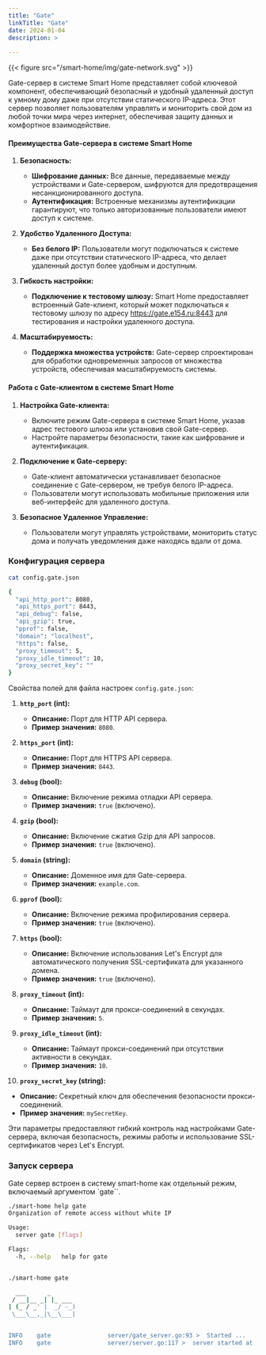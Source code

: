 ```yaml
---
title: "Gate"
linkTitle: "Gate"
date: 2024-01-04
description: >
  
---
```


{{< figure src="/smart-home/img/gate-network.svg" >}}

Gate-сервер в системе Smart Home представляет собой ключевой компонент, обеспечивающий безопасный и удобный удаленный
доступ к умному дому даже при отсутствии статического IP-адреса. Этот сервер позволяет пользователям управлять и
мониторить свой дом из любой точки мира через интернет, обеспечивая защиту данных и комфортное взаимодействие.

#### Преимущества Gate-сервера в системе Smart Home

1. **Безопасность:**
    - **Шифрование данных:** Все данные, передаваемые между устройствами и Gate-сервером, шифруются для предотвращения
      несанкционированного доступа.
    - **Аутентификация:** Встроенные механизмы аутентификации гарантируют, что только авторизованные пользователи имеют
      доступ к системе.

2. **Удобство Удаленного Доступа:**
    - **Без белого IP:** Пользователи могут подключаться к системе даже при отсутствии статического IP-адреса, что
      делает удаленный доступ более удобным и доступным.

3. **Гибкость настройки:**
    - **Подключение к тестовому шлюзу:** Smart Home предоставляет встроенный Gate-клиент, который может подключаться к
      тестовому шлюзу по адресу https://gate.e154.ru:8443 для тестирования и настройки удаленного доступа.

4. **Масштабируемость:**
    - **Поддержка множества устройств:** Gate-сервер спроектирован для обработки одновременных запросов от множества
      устройств, обеспечивая масштабируемость системы.

#### Работа с Gate-клиентом в системе Smart Home

1. **Настройка Gate-клиента:**
    - Включите режим Gate-сервера в системе Smart Home, указав адрес тестового шлюза или установив свой Gate-сервер.
    - Настройте параметры безопасности, такие как шифрование и аутентификация.

2. **Подключение к Gate-серверу:**
    - Gate-клиент автоматически устанавливает безопасное соединение с Gate-сервером, не требуя белого IP-адреса.
    - Пользователи могут использовать мобильные приложения или веб-интерфейс для удаленного доступа.

3. **Безопасное Удаленное Управление:**
    - Пользователи могут управлять устройствами, мониторить статус дома и получать уведомления даже находясь вдали от
      дома.

### Конфигурация сервера

```bash
cat config.gate.json

{
  "api_http_port": 8080,
  "api_https_port": 8443,
  "api_debug": false,
  "api_gzip": true,
  "pprof": false,
  "domain": "localhost",
  "https": false,
  "proxy_timeout": 5,
  "proxy_idle_timeout": 10,
  "proxy_secret_key": ""
}

```

Свойства полей для файла настроек `config.gate.json`:

1. **`http_port` (int):**
    - **Описание:** Порт для HTTP API сервера.
    - **Пример значения:** `8080`.

2. **`https_port` (int):**
    - **Описание:** Порт для HTTPS API сервера.
    - **Пример значения:** `8443`.

3. **`debug` (bool):**
    - **Описание:** Включение режима отладки API сервера.
    - **Пример значения:** `true` (включено).

4. **`gzip` (bool):**
    - **Описание:** Включение сжатия Gzip для API запросов.
    - **Пример значения:** `true` (включено).

5. **`domain` (string):**
    - **Описание:** Доменное имя для Gate-сервера.
    - **Пример значения:** `example.com`.

6. **`pprof` (bool):**
    - **Описание:** Включение режима профилирования сервера.
    - **Пример значения:** `true` (включено).

7. **`https` (bool):**
    - **Описание:** Включение использования Let's Encrypt для автоматического получения SSL-сертификата для указанного
      домена.
    - **Пример значения:** `true` (включено).

8. **`proxy_timeout` (int):**
    - **Описание:** Таймаут для прокси-соединений в секундах.
    - **Пример значения:** `5`.

9. **`proxy_idle_timeout` (int):**
    - **Описание:** Таймаут прокси-соединений при отсутствии активности в секундах.
    - **Пример значения:** `10`.

10. **`proxy_secret_key` (string):**

- **Описание:** Секретный ключ для обеспечения безопасности прокси-соединений.
- **Пример значения:** `mySecretKey`.

Эти параметры предоставляют гибкий контроль над настройками Gate-сервера, включая безопасность, режимы работы и
использование SSL-сертификатов через Let's Encrypt.

### Запуск сервера

Gate сервер встроен в систему smart-home как отдельный режим, включаемый аргументом `gate``.

```bash
./smart-home help gate
Organization of remote access without white IP

Usage:
  server gate [flags]

Flags:
  -h, --help   help for gate


./smart-home gate

  ___      _
 / __|__ _| |_ ___
| (_ / _' |  _/ -_)
 \___\__,_|\__\___|


INFO	gate            	server/gate_server.go:93 >	Started ...
INFO	gate            	server/server.go:117 >	server started at :8080
```

